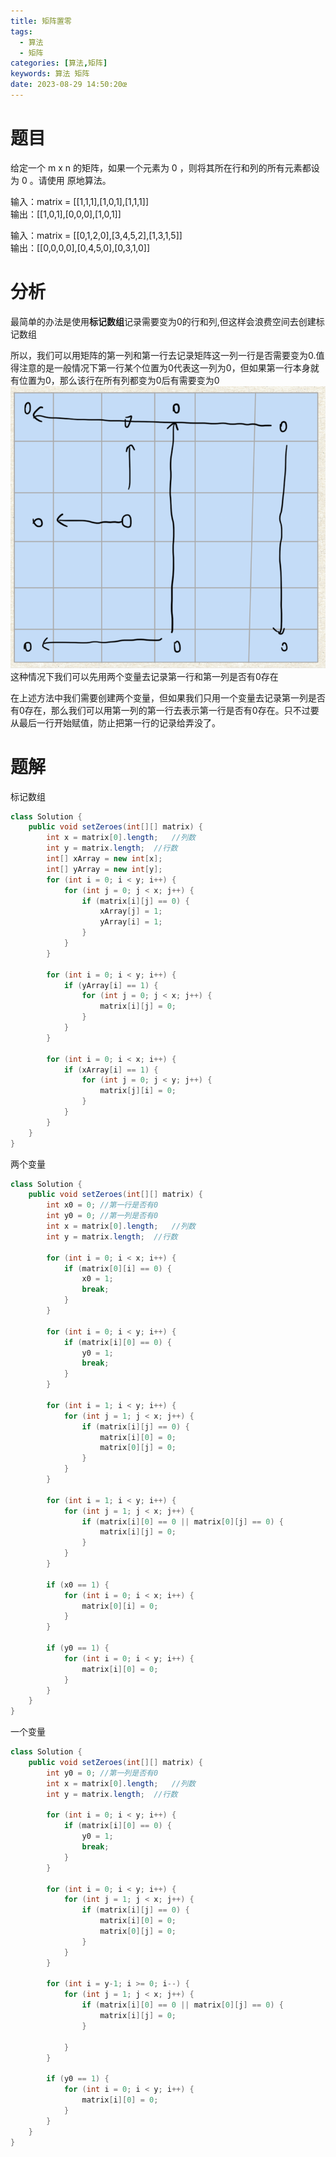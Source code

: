 ```yaml
---
title: 矩阵置零
tags:
  - 算法
  - 矩阵
categories: [算法,矩阵]
keywords: 算法 矩阵
date: 2023-08-29 14:50:20œ
---
```

# 题目
给定一个 m x n 的矩阵，如果一个元素为 0 ，则将其所在行和列的所有元素都设为 0 。请使用 原地算法。

输入：matrix = [[1,1,1],[1,0,1],[1,1,1]]  
输出：[[1,0,1],[0,0,0],[1,0,1]]


输入：matrix = [[0,1,2,0],[3,4,5,2],[1,3,1,5]]  
输出：[[0,0,0,0],[0,4,5,0],[0,3,1,0]]

# 分析
最简单的办法是使用**标记数组**记录需要变为0的行和列,但这样会浪费空间去创建标记数组

所以，我们可以用矩阵的第一列和第一行去记录矩阵这一列一行是否需要变为0.值得注意的是一般情况下第一行某个位置为0代表这一列为0，但如果第一行本身就有位置为0，那么该行在所有列都变为0后有需要变为0
![image](矩阵置零/image.png)
这种情况下我们可以先用两个变量去记录第一行和第一列是否有0存在

在上述方法中我们需要创建两个变量，但如果我们只用一个变量去记录第一列是否有0存在，那么我们可以用第一列的第一行去表示第一行是否有0存在。只不过要从最后一行开始赋值，防止把第一行的记录给弄没了。
# 题解
标记数组
```java
class Solution {
    public void setZeroes(int[][] matrix) {
        int x = matrix[0].length;   //列数
        int y = matrix.length;  //行数
        int[] xArray = new int[x];
        int[] yArray = new int[y];
        for (int i = 0; i < y; i++) {
            for (int j = 0; j < x; j++) {
                if (matrix[i][j] == 0) {
                    xArray[j] = 1;
                    yArray[i] = 1;
                }
            }
        }

        for (int i = 0; i < y; i++) {
            if (yArray[i] == 1) {
                for (int j = 0; j < x; j++) {
                    matrix[i][j] = 0;
                }
            }
        }

        for (int i = 0; i < x; i++) {
            if (xArray[i] == 1) {
                for (int j = 0; j < y; j++) {
                    matrix[j][i] = 0;
                }
            }
        }
    }
}
```

两个变量
```java
class Solution {
    public void setZeroes(int[][] matrix) {
        int x0 = 0; //第一行是否有0
        int y0 = 0; //第一列是否有0
        int x = matrix[0].length;   //列数
        int y = matrix.length;  //行数
        
        for (int i = 0; i < x; i++) {
            if (matrix[0][i] == 0) {
                x0 = 1;
                break;
            }
        }

        for (int i = 0; i < y; i++) {
            if (matrix[i][0] == 0) {
                y0 = 1;
                break;
            }
        }

        for (int i = 1; i < y; i++) {
            for (int j = 1; j < x; j++) {
                if (matrix[i][j] == 0) {
                    matrix[i][0] = 0;
                    matrix[0][j] = 0;
                }
            }
        }

        for (int i = 1; i < y; i++) {
            for (int j = 1; j < x; j++) {
                if (matrix[i][0] == 0 || matrix[0][j] == 0) {
                    matrix[i][j] = 0;
                }
            }
        }

        if (x0 == 1) {
            for (int i = 0; i < x; i++) {
                matrix[0][i] = 0;
            }
        }

        if (y0 == 1) {
            for (int i = 0; i < y; i++) {
                matrix[i][0] = 0;
            }
        }
    }
}
```

一个变量
```java
class Solution {
    public void setZeroes(int[][] matrix) {
        int y0 = 0; //第一列是否有0
        int x = matrix[0].length;   //列数
        int y = matrix.length;  //行数

        for (int i = 0; i < y; i++) {
            if (matrix[i][0] == 0) {
                y0 = 1;
                break;
            }
        }

        for (int i = 0; i < y; i++) {
            for (int j = 1; j < x; j++) {
                if (matrix[i][j] == 0) {
                    matrix[i][0] = 0;
                    matrix[0][j] = 0;
                }
            }
        }

        for (int i = y-1; i >= 0; i--) {
            for (int j = 1; j < x; j++) {
                if (matrix[i][0] == 0 || matrix[0][j] == 0) {
                    matrix[i][j] = 0;
                }

            }
        }

        if (y0 == 1) {
            for (int i = 0; i < y; i++) {
                matrix[i][0] = 0;
            }
        }
    }
}
```